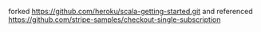 forked https://github.com/heroku/scala-getting-started.git
and referenced https://github.com/stripe-samples/checkout-single-subscription